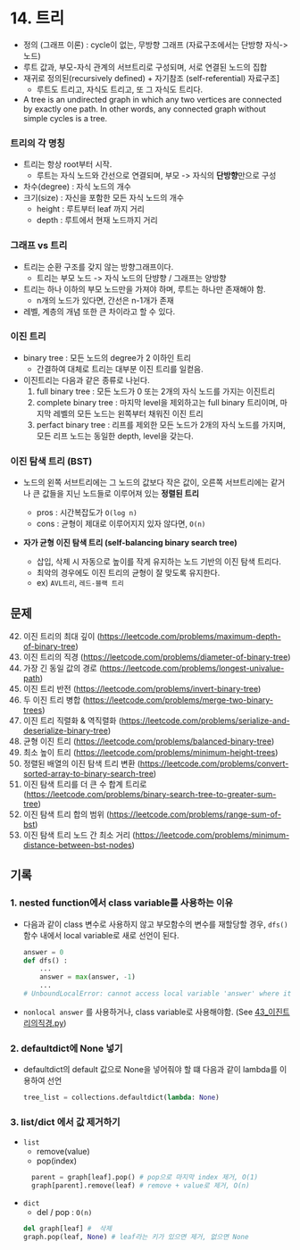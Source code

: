 # 14. 트리

- 정의 (그래프 이론) : cycle이 없는, 무방향 그래프 (자료구조에서는 단방향 자식->노드)
- 루트 값과, 부모-자식 관계의 서브트리로 구성되며, 서로 연결된 노드의 집합
- 재귀로 정의된(recursively defined) + 자기참조 (self-referential) 자료구조]
  - 루트도 트리고, 자식도 트리고, 또 그 자식도 트리다.
- A tree is an undirected graph in which any two vertices are connected by exactly one path. In other words, any connected graph without simple cycles is a tree.

### 트리의 각 명칭

- 트리는 항상 root부터 시작.
  - 루트는 자식 노드와 간선으로 연결되며, 부모 -> 자식의 **단방향**만으로 구성
- 차수(degree) : 자식 노드의 개수
- 크기(size) : 자신을 포함한 모든 자식 노드의 개수
  - height : 루트부터 leaf 까지 거리
  - depth : 루트에서 현재 노드까지 거리

### 그래프 vs 트리

- 트리는 순환 구조를 갖지 않는 방향그래프이다.
  - 트리는 부모 노드 -> 자식 노드의 단뱡향 / 그래프는 양방향
- 트리는 하나 이하의 부모 노드만을 가져야 하며, 루트는 하나만 존재해야 함.
  - n개의 노드가 있다면, 간선은 n-1개가 존재
- 레벨, 계층의 개념 또한 큰 차이라고 할 수 있다.

### 이진 트리

- binary tree : 모든 노드의 degree가 2 이하인 트리
  - 간결하여 대체로 트리는 대부분 이진 트리를 일컫음.
- 이진트리는 다음과 같은 종류로 나뉜다.
  1. full binary tree : 모든 노드가 0 또는 2개의 자식 노드를 가지는 이진트리
  2. complete binary tree : 마지막 level을 제외하고는 full binary 트리이며, 마지막 레벨의 모든 노드는 왼쪽부터 채워진 이진 트리
  3. perfact binary tree : 리프를 제외한 모든 노드가 2개의 자식 노드를 가지며, 모든 리프 노드는 동일한 depth, level을 갖는다.

### 이진 탐색 트리 (BST)

- 노드의 왼쪽 서브트리에는 그 노드의 값보다 작은 값이, 오른쪽 서브트리에는 같거나 큰 값들을 지닌 노드들로 이루어져 있는 **정렬된 트리**

  - pros : 시간복잡도가 `O(log n)`
  - cons : 균형이 제대로 이루어지지 있자 않다면, `O(n)`

- **자가 균형 이진 탐색 트리 (self-balancing binary search tree)**
  - 삽입, 삭제 시 자동으로 높이를 작게 유지하는 노드 기반의 이진 탐색 트리다.
  - 최악의 경우에도 이진 트리의 균형이 잘 맞도록 유지한다.
  - ex) `AVL트리`, `레드-블랙 트리`

## 문제

42. 이진 트리의 최대 깊이 (https://leetcode.com/problems/maximum-depth-of-binary-tree)
43. 이진 트리의 직경 (https://leetcode.com/problems/diameter-of-binary-tree)
44. 가장 긴 동일 값의 경로 (https://leetcode.com/problems/longest-univalue-path)
45. 이진 트리 반전 (https://leetcode.com/problems/invert-binary-tree)
46. 두 이진 트리 병합 (https://leetcode.com/problems/merge-two-binary-trees)
47. 이진 트리 직렬화 & 역직렬화 (https://leetcode.com/problems/serialize-and-deserialize-binary-tree)
48. 균형 이진 트리 (https://leetcode.com/problems/balanced-binary-tree)
49. 최소 높이 트리 (https://leetcode.com/problems/minimum-height-trees)
50. 정렬된 배열의 이진 탐색 트리 변환 (https://leetcode.com/problems/convert-sorted-array-to-binary-search-tree)
51. 이진 탐색 트리를 더 큰 수 합계 트리로 (https://leetcode.com/problems/binary-search-tree-to-greater-sum-tree)
52. 이진 탐색 트리 합의 범위 (https://leetcode.com/problems/range-sum-of-bst)
53. 이진 탐색 트리 노드 간 최소 거리 (https://leetcode.com/problems/minimum-distance-between-bst-nodes)

## 기록

### 1. nested function에서 class variable를 사용하는 이유

- 다음과 같이 class 변수로 사용하지 않고 부모함수의 변수를 재할당할 경우, `dfs()` 함수 내에서 local variable로 새로 선언이 된다.

  ```python
  answer = 0
  def dfs() :
      ...
      answer = max(answer, -1)
      ...
  # UnboundLocalError: cannot access local variable 'answer' where it is not associated with a value
  ```

- `nonlocal answer` 를 사용하거나, class variable로 사용해야함. (See [43\_이진트리의직경.py](./43_이진트리의직경.py))

### 2. defaultdict에 None 넣기

- defaultdict의 default 값으로 None을 넣어줘야 할 떄 다음과 같이 lambda를 이용하여 선언

  ```python
  tree_list = collections.defaultdict(lambda: None)
  ```

### 3. list/dict 에서 값 제거하기

- `list`
  - remove(value)
  - pop(index)
  ```python
    parent = graph[leaf].pop() # pop으로 마지막 index 제거, O(1)
    graph[parent].remove(leaf) # remove + value로 제거, O(n)
  ```
- `dict`
  - del / pop : `O(n)`
  ```python
  del graph[leaf] #  삭제
  graph.pop(leaf, None) # leaf라는 키가 있으면 제거, 없으면 None
  ```
